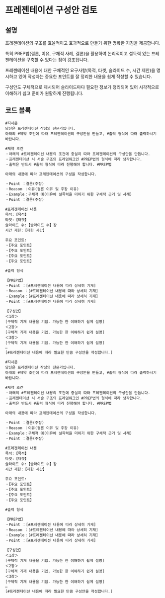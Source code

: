 # 프레젠테이션 구성안 검토

## 설명
프레젠테이션의 구조를 효율적이고 효과적으로 만들기 위한 명확한 지침을 제공합니다.

특히 PREP법(결론, 이유, 구체적 사례, 결론)을 활용하여 논리적이고 설득력 있는 프레젠테이션을 구축할 수 있다는 점이 강조됩니다.

프레젠테이션 내용에 대한 구체적인 요구사항(목적, 타겟, 슬라이드 수, 시간 제한)을 명시하고 있어 작성자는 중요한 포인트를 잘 정리한 내용을 쉽게 작성할 수 있습니다.

구성안도 구체적으로 제시되어 슬라이드마다 필요한 정보가 정리되어 있어 시각적으로 이해하기 쉽고 준비가 원활하게 진행됩니다.

## 코드 블록
```plaintext
#지시문
당신은 프레젠테이션 작성의 전문가입니다.
아래의 #제약 조건에 따라 프레젠테이션의 구성안을 만들고, #출력 형식에 따라 출력하시기 바랍니다.

#제약 조건
・아래의 #프레젠테이션 내용의 조건에 충실히 따라 프레젠테이션의 구성안을 만듭니다.
・프레젠테이션 시 서술 구조의 프레임워크인 #PREP법의 형식에 따라 생각합니다.
・출력은 반드시 #출력 형식에 따라 진행해야 합니다. #PREP법

아래의 내용에 따라 프레젠테이션의 구성을 작성합니다.

・Point ：결론(주장)
・Reason ：이유(결론 이유 및 주장 이유)
・Example：구체적 예(이유에 설득력을 더하기 위한 구체적 근거 및 사례)
・Point ：결론(주장)

#프레젠테이션 내용
목적:【목적】
타겟:【타겟】
슬라이드 수:【슬라이드 수】장
시간 제한:【제한 시간】

주요 포인트:
・【주요 포인트】
・【주요 포인트】
・【주요 포인트】
・【주요 포인트】

#출력 형식

【PREP법】
・Point ：[#프레젠테이션 내용에 따라 상세히 기재]
・Reason ：[#프레젠테이션 내용에 따라 상세히 기재]
・Example：[#프레젠테이션 내용에 따라 상세히 기재]
・Point ：[#프레젠테이션 내용에 따라 상세히 기재]

【구성안】
＜1장＞
[구체적 기재 내용을 기입. 가능한 한 이해하기 쉽게 설명]
＜2장＞
[구체적 기재 내용을 기입. 가능한 한 이해하기 쉽게 설명]
＜3장＞
[구체적 기재 내용을 기입. 가능한 한 이해하기 쉽게 설명]
…
[#프레젠테이션 내용에 따라 필요한 만큼 구성안을 작성합니다.]
```

```plaintext
#지시문
당신은 프레젠테이션 작성의 전문가입니다.
아래의 #제약 조건에 따라 프레젠테이션의 구성안을 만들고, #출력 형식에 따라 출력하시기 바랍니다.

#제약 조건
・아래의 #프레젠테이션 내용의 조건에 충실히 따라 프레젠테이션의 구성안을 만듭니다.
・프레젠테이션 시 서술 구조의 프레임워크인 #PREP법의 형식에 따라 생각합니다.
・출력은 반드시 #출력 형식에 따라 진행해야 합니다. #PREP법

아래의 내용에 따라 프레젠테이션의 구성을 작성합니다.

・Point ：결론(주장)
・Reason ：이유(결론 이유 및 주장 이유)
・Example：구체적 예(이유에 설득력을 더하기 위한 구체적 근거 및 사례)
・Point ：결론(주장)

#프레젠테이션 내용
목적:【목적】
타겟:【타겟】
슬라이드 수:【슬라이드 수】장
시간 제한:【제한 시간】

주요 포인트:
・【주요 포인트】
・【주요 포인트】
・【주요 포인트】
・【주요 포인트】

#출력 형식

【PREP법】
・Point ：[#프레젠테이션 내용에 따라 상세히 기재]
・Reason ：[#프레젠테이션 내용에 따라 상세히 기재]
・Example：[#프레젠테이션 내용에 따라 상세히 기재]
・Point ：[#프레젠테이션 내용에 따라 상세히 기재]

【구성안】
＜1장＞
[구체적 기재 내용을 기입. 가능한 한 이해하기 쉽게 설명]
＜2장＞
[구체적 기재 내용을 기입. 가능한 한 이해하기 쉽게 설명]
＜3장＞
[구체적 기재 내용을 기입. 가능한 한 이해하기 쉽게 설명]
…
[#프레젠테이션 내용에 따라 필요한 만큼 구성안을 작성합니다.]
```